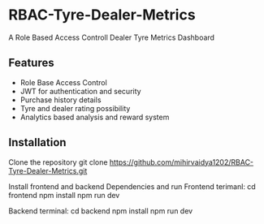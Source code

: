 # RBAC-Tyre-Dealer-Metrics

A Role Based Access Controll Dealer Tyre Metrics Dashboard

## Features

- Role Base Access Control
- JWT for authentication and security
- Purchase history details
- Tyre and dealer rating possibility
- Analytics based analysis and reward system

## Installation

Clone the repository
git clone https://github.com/mihirvaidya1202/RBAC-Tyre-Dealer-Metrics.git

Install frontend and backend Dependencies and run
Frontend terimanl:
cd frontend
npm install
npm run dev

Backend terminal:
cd backend
npm install
npm run dev
